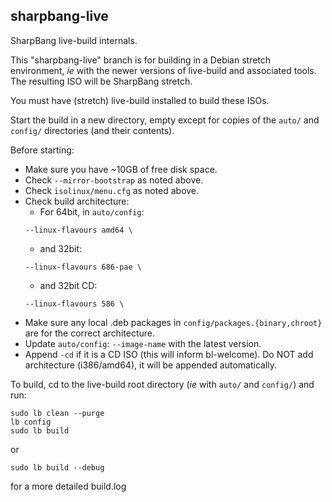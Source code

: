 ## sharpbang-live
SharpBang live-build internals.

This "sharpbang-live" branch is for building in a Debian stretch environment,
*ie* with the newer versions of live-build and associated tools.
The resulting ISO will be SharpBang stretch.

You must have (stretch) live-build installed to build these ISOs.

Start the build in a new directory, empty except for copies of
the `auto/` and `config/` directories (and their contents).

Before starting:
* Make sure you have ~10GB of free disk space.
* Check `--mirror-bootstrap` as noted above.
* Check `isolinux/menu.cfg` as noted above.
* Check build architecture:
  * For 64bit, in `auto/config`:
  ```
  --linux-flavours amd64 \
  ```
  * and 32bit:
  ```
  --linux-flavours 686-pae \
  ```
  * and 32bit CD:
  ```
  --linux-flavours 586 \
  ```
* Make sure any local .deb packages in `config/packages.{binary,chroot}` are for the correct architecture.
* Update `auto/config`: `--image-name` with the latest version.
* Append `-cd` if it is a CD ISO (this will inform bl-welcome). Do NOT add architecture (i386/amd64), it will be appended automatically.

To build, cd to the live-build root directory (*ie* with `auto/` and `config/`)
 and run:
```
sudo lb clean --purge
lb config
sudo lb build
```
or
```
sudo lb build --debug
```
for a more detailed build.log
